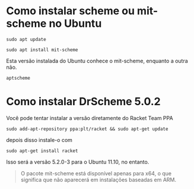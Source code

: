 # Como instalar scheme ou mit-scheme no Ubuntu

`sudo apt update`

`sudo apt install mit-scheme`

Esta versão instalada do Ubuntu conhece o mit-scheme, enquanto a outra não.

`aptscheme`

# Como instalar DrScheme 5.0.2

Você pode tentar instalar a versão diretamente do Racket Team PPA

`sudo add-apt-repository ppa:plt/racket && sudo apt-get update`

depois disso instale-o com

`sudo apt-get install racket`

Isso será a versão 5.2.0-3 para o Ubuntu 11.10, no entanto.

>O pacote mit-scheme está disponível apenas para x64, o que significa que não aparecerá em instalações baseadas em ARM. 
